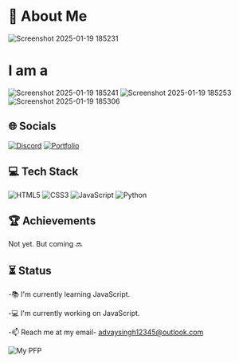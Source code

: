 # 🌟 About Me

![Screenshot 2025-01-19 185231](https://github.com/user-attachments/assets/dc02fc10-eb9a-473b-8e17-b5c7b5fc239b)

# I am a
![Screenshot 2025-01-19 185241](https://github.com/user-attachments/assets/e0b4cf89-9943-4692-8517-28139910a69c)
![Screenshot 2025-01-19 185253](https://github.com/user-attachments/assets/6b9ec5c8-6965-45ca-9116-1c5b2152da3b)
![Screenshot 2025-01-19 185306](https://github.com/user-attachments/assets/5e60921b-7666-4d18-94df-567434997d83)


## 🌐 Socials
[![Discord](https://img.icons8.com/color/48/000000/discord-logo.png)](https://discord.com/users/advay_0_15114)
[![Portfolio](https://img.shields.io/badge/Portfolio-000?logo=github&logoColor=white)](https://pixel-home.netlify.app/)  

## 💻 Tech Stack
![HTML5](https://img.shields.io/badge/HTML5-E34F26?logo=html5&logoColor=white)
![CSS3](https://img.shields.io/badge/CSS3-1572B6?logo=css3&logoColor=white)
![JavaScript](https://img.shields.io/badge/JavaScript-F7DF1E?logo=javascript&logoColor=black)
![Python](https://img.shields.io/badge/Python-3776AB?logo=python&logoColor=white)
## 🏆 Achievements
Not yet. But coming 🔜

## ⏳ Status

-📚 I'm currently learning JavaScript.

-💻 I'm currently working on JavaScript.

-📫 Reach me at my email- advaysingh12345@outlook.com

![My PFP](https://github.com/user-attachments/assets/5d0542aa-6fb6-48c8-828f-740a5961e856)

